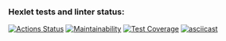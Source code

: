 ### Hexlet tests and linter status:
[![Actions Status](https://github.com/vvladalvv/python-project-50/actions/workflows/hexlet-check.yml/badge.svg)](https://github.com/vvladalvv/python-project-50/actions)
[![Maintainability](https://api.codeclimate.com/v1/badges/ba6e543919a335cff182/maintainability)](https://codeclimate.com/github/vvladalvv/python-project-50/maintainability)
[![Test Coverage](https://api.codeclimate.com/v1/badges/ba6e543919a335cff182/test_coverage)](https://codeclimate.com/github/vvladalvv/python-project-50/test_coverage)
[![asciicast](https://asciinema.org/a/T8iGd0UrdKNUvaTKHL0vR0stG)](https://asciinema.org/a/T8iGd0UrdKNUvaTKHL0vR0stG)